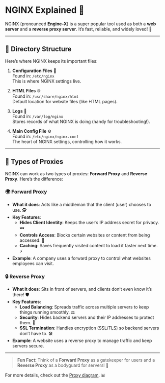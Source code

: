 # NGINX Explained 🚀

NGINX (pronounced **Engine-X**) is a super popular tool used as both a **web server** and a **reverse proxy server**. It’s fast, reliable, and widely loved! 🌟

---

## 📂 Directory Structure
Here’s where NGINX keeps its important files:

1. **Configuration Files** 📝  
   Found in: `/etc/nginx`  
   This is where NGINX settings live.

2. **HTML Files** 🌐  
   Found in: `/usr/share/nginx/html`  
   Default location for website files (like HTML pages).

3. **Logs** 📜  
   Found in: `/var/log/nginx`  
   Stores records of what NGINX is doing (handy for troubleshooting!).

4. **Main Config File** ⚙️  
   Found in: `/etc/nginx/nginx.conf`  
   The heart of NGINX settings, controlling how it works.

---

## 🔄 Types of Proxies
NGINX can work as two types of proxies: **Forward Proxy** and **Reverse Proxy**. Here’s the difference:

### 🌍 Forward Proxy
- **What it does**: Acts like a middleman that the client (user) chooses to use. 🕵️  
- **Key Features**:  
  - **Hides Client Identity**: Keeps the user’s IP address secret for privacy. 🕶️  
  - **Controls Access**: Blocks certain websites or content from being accessed. 🚫  
  - **Caching**: Saves frequently visited content to load it faster next time. ⚡  
- **Example**: A company uses a forward proxy to control what websites employees can visit.

### 🔒 Reverse Proxy
- **What it does**: Sits in front of servers, and clients don’t even know it’s there! 🛡️  
- **Key Features**:  
  - **Load Balancing**: Spreads traffic across multiple servers to keep things running smoothly. ⚖️  
  - **Security**: Hides backend servers and their IP addresses to protect them. 🔐  
  - **SSL Termination**: Handles encryption (SSL/TLS) so backend servers don’t have to. 🛠️  
- **Example**: A website uses a reverse proxy to manage traffic and keep servers secure.

---

> **Fun Fact**: Think of a **Forward Proxy** as a gatekeeper for users and a **Reverse Proxy** as a bodyguard for servers! 🏰

For more details, check out the [Proxy diagram](proxy.png). 📊